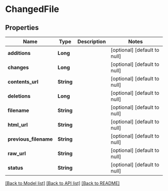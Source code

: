# ChangedFile
## Properties

| Name | Type | Description | Notes |
|------------ | ------------- | ------------- | -------------|
| **additions** | **Long** |  | [optional] [default to null] |
| **changes** | **Long** |  | [optional] [default to null] |
| **contents\_url** | **String** |  | [optional] [default to null] |
| **deletions** | **Long** |  | [optional] [default to null] |
| **filename** | **String** |  | [optional] [default to null] |
| **html\_url** | **String** |  | [optional] [default to null] |
| **previous\_filename** | **String** |  | [optional] [default to null] |
| **raw\_url** | **String** |  | [optional] [default to null] |
| **status** | **String** |  | [optional] [default to null] |

[[Back to Model list]](../README.md#documentation-for-models) [[Back to API list]](../README.md#documentation-for-api-endpoints) [[Back to README]](../README.md)

